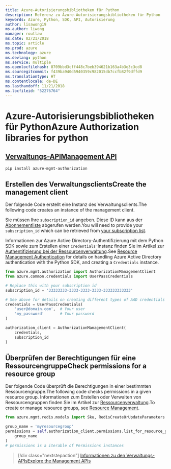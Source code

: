 ```yaml
---
title: Azure-Autorisierungsbibliotheken für Python
description: Referenz zu Azure-Autorisierungsbibliotheken für Python
keywords: Azure, Python, SDK, API, Autorisierung
author: lisawong19
ms.author: liwong
manager: routlaw
ms.date: 02/21/2018
ms.topic: article
ms.prod: azure
ms.technology: azure
ms.devlang: python
ms.service: multiple
ms.openlocfilehash: 8709bbd3cff448c7beb394621b163a4b3e3c3cd8
ms.sourcegitcommit: f439ba940d5940359c982015db7ccfb82f9dffd9
ms.translationtype: HT
ms.contentlocale: de-DE
ms.lasthandoff: 11/21/2018
ms.locfileid: "52276764"
---
```

# <a name="azure-authorization-libraries-for-python"></a><span data-ttu-id="d23c8-104">Azure-Autorisierungsbibliotheken für Python</span><span class="sxs-lookup"><span data-stu-id="d23c8-104">Azure Authorization libraries for python</span></span>

## <a name="management-apipythonapioverviewazureauthorizationmanagement"></a>[<span data-ttu-id="d23c8-105">Verwaltungs-API</span><span class="sxs-lookup"><span data-stu-id="d23c8-105">Management API</span></span>](/python/api/overview/azure/authorization/management)

```bash
pip install azure-mgmt-authorization
```

## <a name="create-the-management-client"></a><span data-ttu-id="d23c8-106">Erstellen des Verwaltungsclients</span><span class="sxs-lookup"><span data-stu-id="d23c8-106">Create the management client</span></span>

<span data-ttu-id="d23c8-107">Der folgende Code erstellt eine Instanz des Verwaltungsclients.</span><span class="sxs-lookup"><span data-stu-id="d23c8-107">The following code creates an instance of the management client.</span></span>

<span data-ttu-id="d23c8-108">Sie müssen Ihre ``subscription_id`` angeben. Diese ID kann aus der [Abonnementliste](https://manage.windowsazure.com/#Workspaces/AdminTasks/SubscriptionMapping) abgerufen werden.</span><span class="sxs-lookup"><span data-stu-id="d23c8-108">You will need to provide your ``subscription_id`` which can be retrieved from [your subscription list](https://manage.windowsazure.com/#Workspaces/AdminTasks/SubscriptionMapping).</span></span>

<span data-ttu-id="d23c8-109">Informationen zur Azure Active Directory-Authentifizierung mit dem Python SDK sowie zum Erstellen einer ``Credentials``-Instanz finden Sie im Artikel zur [Authentifizierung bei der Ressourcenverwaltung](/python/azure/python-sdk-azure-authenticate).</span><span class="sxs-lookup"><span data-stu-id="d23c8-109">See [Resource Management Authentication](/python/azure/python-sdk-azure-authenticate) for details on handling Azure Active Directory authentication with the Python SDK, and creating a ``Credentials`` instance.</span></span>

```python
from azure.mgmt.authorization import AuthorizationManagementClient
from azure.common.credentials import UserPassCredentials

# Replace this with your subscription id
subscription_id = '33333333-3333-3333-3333-333333333333'

# See above for details on creating different types of AAD credentials
credentials = UserPassCredentials(
    'user@domain.com',  # Your user
    'my_password'       # Your password
)

authorization_client = AuthorizationManagementClient(
    credentials,
    subscription_id
)
``` 

## <a name="check-permissions-for-a-resource-group"></a><span data-ttu-id="d23c8-110">Überprüfen der Berechtigungen für eine Ressourcengruppe</span><span class="sxs-lookup"><span data-stu-id="d23c8-110">Check permissions for a resource group</span></span>

<span data-ttu-id="d23c8-111">Der folgende Code überprüft die Berechtigungen in einer bestimmten Ressourcengruppe.</span><span class="sxs-lookup"><span data-stu-id="d23c8-111">The following code checks permissions in a given resource group.</span></span>
<span data-ttu-id="d23c8-112">Informationen zum Erstellen oder Verwalten von Ressourcengruppen finden Sie im Artikel zur [Ressourcenverwaltung](/python/api/overview/azure/azure.mgmt.resource).</span><span class="sxs-lookup"><span data-stu-id="d23c8-112">To create or manage resource groups, see [Resource Management](/python/api/overview/azure/azure.mgmt.resource).</span></span>

```python
from azure.mgmt.redis.models import Sku, RedisCreateOrUpdateParameters

group_name = 'myresourcegroup'
permissions = self.authorization_client.permissions.list_for_resource_group(
    group_name
)
# permissions is a iterable of Permissions instances
```

> [!div class="nextstepaction"]
> [<span data-ttu-id="d23c8-113">Informationen zu den Verwaltungs-APIs</span><span class="sxs-lookup"><span data-stu-id="d23c8-113">Explore the Management APIs</span></span>](/python/api/overview/azure/authorization/management)

